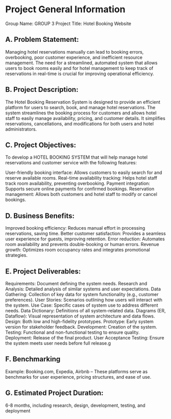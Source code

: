 # Project General Information

Group Name: GROUP 3
Project Title: Hotel Booking Website

## A. Problem Statement:
Managing hotel reservations manually can lead to booking errors, overbooking, poor customer experience, and inefficient resource management. The need for a streamlined, automated system that allows users to book rooms easily and for hotel management to keep track of reservations in real-time is crucial for improving operational efficiency.


## B. Project Description:
The Hotel Booking Reservation System is designed to provide an efficient platform for users to search, book, and manage hotel reservations. The system streamlines the booking process for customers and allows hotel staff to easily manage availability, pricing, and customer details. It simplifies reservations, cancellations, and modifications for both users and hotel administrators.

## C. Project Objectives:

To develop a HOTEL BOOKING SYSTEM that will help manage hotel reservations and customer service with the following features:

User-friendly booking interface: Allows customers to easily search for and reserve available rooms.
Real-time availability tracking: Helps hotel staff track room availability, preventing overbooking.
Payment integration: Supports secure online payments for confirmed bookings.
Reservation management: Allows both customers and hotel staff to modify or cancel bookings.



## D. Business Benefits:
Improved booking efficiency: Reduces manual effort in processing reservations, saving time.
Better customer satisfaction: Provides a seamless user experience for guests, improving retention.
Error reduction: Automates room availability and prevents double-booking or human errors.
Revenue growth: Optimizes room occupancy rates and integrates promotional strategies.

## E. Project Deliverables:
   Requirements: Document defining the system needs.
Research and Analysis: Detailed analysis of similar systems and user expectations.
Data Gathering: Collection of key data for system functionality (e.g., customer preferences).
User Stories: Scenarios outlining how users will interact with the system.
Use Case: Specific cases of system use to address different needs.
Data Dictionary: Definitions of all system-related data.
Diagrams (ER, Dataflow): Visual representation of system architecture and data flows.
Design: Both low and high-fidelity prototypes.
Prototype: Early system version for stakeholder feedback.
Development: Creation of the system.
Testing: Functional and non-functional testing to ensure quality.
Deployment: Release of the final product.
User Acceptance Testing: Ensure the system meets user needs before full release.g

## F. Benchmarking
  Example: Booking.com, Expedia, Airbnb – These platforms serve as benchmarks for user experience, pricing structures, and ease of use.

## G. Estimated Project Duration:
6-8 months, including research, design, development, testing, and deployment
